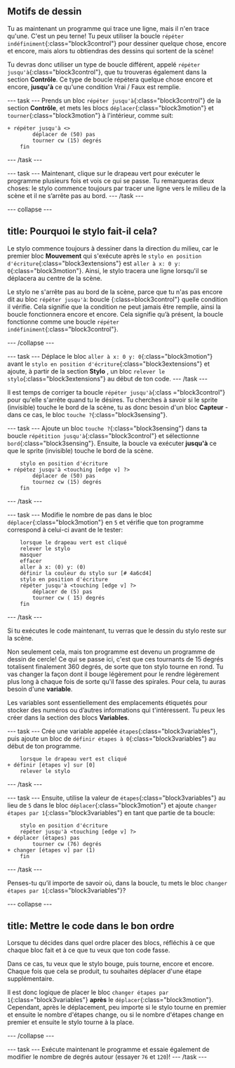 ## Motifs de dessin

Tu as maintenant un programme qui trace une ligne, mais il n'en trace qu'une. C'est un peu terne! Tu peux utiliser la boucle `répéter indéfiniment`{:class="block3control"} pour dessiner quelque chose, encore et encore, mais alors tu obtiendras des dessins qui sortent de la scène!

Tu devras donc utiliser un type de boucle différent, appelé `répéter jusqu'à`{:class="block3control"}, que tu trouveras également dans la section **Contrôle**. Ce type de boucle répétera quelque chose encore et encore, **jusqu'à** ce qu'une condition Vrai / Faux est remplie.

--- task --- Prends un bloc `répéter jusqu'à`{:class="block3control"} de la section **Contrôle**, et mets les blocs `déplacer`{:class="block3motion"} et `tourner`{:class="block3motion"} à l'intérieur, comme suit:

```blocks3
+ répéter jusqu'à <> 
        déplacer de (50) pas
        tourner cw (15) degrés
    fin
```

--- /task ---

--- task --- Maintenant, clique sur le drapeau vert pour exécuter le programme plusieurs fois et vois ce qui se passe. Tu remarqueras deux choses: le stylo commence toujours par tracer une ligne vers le milieu de la scène et il ne s’arrête pas au bord. --- /task ---

--- collapse ---

## title: Pourquoi le stylo fait-il cela?

Le stylo commence toujours à dessiner dans la direction du milieu, car le premier bloc **Mouvement** qui s'exécute après le `stylo en position d'écriture`{:class="block3extensions"} est `aller à x: 0 y: 0`{:class="block3motion"}. Ainsi, le stylo tracera une ligne lorsqu'il se déplacera au centre de la scène.

Le stylo ne s'arrête pas au bord de la scène, parce que tu n'as pas encore dit au bloc `répéter jusqu'à`: boucle {:class=block3control"} quelle condition il vérifie. Cela signifie que la condition ne peut jamais être remplie, ainsi la boucle fonctionnera encore et encore. Cela signifie qu’à présent, la boucle fonctionne comme une boucle `répéter indéfiniment`{:class="block3control"}.

--- /collapse ---

--- task --- Déplace le bloc `aller à x: 0 y: 0`{:class="block3motion"} avant le `stylo en position d'écriture`{:class="block3extensions"} et ajoute, à partir de la section **Stylo** , un bloc `relever le stylo`{:class="block3extensions"} au début de ton code. --- /task ---

Il est temps de corriger ta boucle `répéter jusqu'à`{:class ="block3control"} pour qu'elle s'arrête quand tu le désires. Tu cherches à savoir si le sprite (invisible) touche le bord de la scène, tu as donc besoin d'un bloc **Capteur** - dans ce cas, le bloc `touche ?`{:class="block3sensing"}.

--- task --- Ajoute un bloc `touche ?`{:class="block3sensing"} dans ta boucle `répétition jusqu'à`{:class="block3control"} et sélectionne `bord`{:class="block3sensing"}. Ensuite, la boucle va exécuter **jusqu'à** ce que le sprite (invisible) touche le bord de la scène.

```blocks3
    stylo en position d'écriture
+ répétez jusqu'à <touching [edge v] ?> 
        déplacer de (50) pas
        tournez cw (15) degrés
    fin
```

--- /task ---

--- task --- Modifie le nombre de pas dans le bloc `déplacer`{:class="block3motion"} en `5` et vérifie que ton programme correspond à celui-ci avant de le tester:

```blocks3
    lorsque le drapeau vert est cliqué
    relever le stylo
    masquer
    effacer
    aller à x: (0) y: (0)
    définir la couleur du stylo sur [# 4a6cd4]
    stylo en position d'écriture
    répéter jusqu'à <touching [edge v] ?> 
        déplacer de (5) pas
        tourner cw ( 15) degrés
    fin
```

--- /task ---

Si tu exécutes le code maintenant, tu verras que le dessin du stylo reste sur la scène.

Non seulement cela, mais ton programme est devenu un programme de dessin de cercle! Ce qui se passe ici, c'est que ces tournants de 15 degrés totalisent finalement 360 degrés, de sorte que ton stylo tourne en rond. Tu vas changer la façon dont il bouge légèrement pour le rendre légèrement plus long à chaque fois de sorte qu'il fasse des spirales. Pour cela, tu auras besoin d'une **variable**.

Les variables sont essentiellement des emplacements étiquetés pour stocker des numéros ou d’autres informations qui t'intéressent. Tu peux les créer dans la section des blocs **Variables**.

--- task --- Crée une variable appelée `étapes`{:class="block3variables"}, puis ajoute un bloc de `définir étapes à 0`{:class="block3variables"} au début de ton programme.

```blocks3
    lorsque le drapeau vert est cliqué
+ définir [étapes v] sur [0]
    relever le stylo
```

--- /task ---

--- task --- Ensuite, utilise la valeur de `étapes`{:class="block3variables"} au lieu de `5` dans le bloc `déplacer`{:class="block3motion"} et ajoute `changer étapes par 1`{:class="block3variables"} en tant que partie de ta boucle:

```blocks3
    stylo en position d'écriture
    répéter jusqu'à <touching [edge v] ?> 
+ déplacer (étapes) pas
        tourner cw (76) degrés
+ changer [étapes v] par (1)
    fin
```

--- /task ---

Penses-tu qu’il importe de savoir où, dans la boucle, tu mets le bloc `changer étapes par 1`{:class="block3variables"}?

--- collapse ---

## title: Mettre le code dans le bon ordre

Lorsque tu décides dans quel ordre placer des blocs, réfléchis à ce que chaque bloc fait et à ce que tu veux que ton code fasse.

Dans ce cas, tu veux que le stylo bouge, puis tourne, encore et encore. Chaque fois que cela se produit, tu souhaites déplacer d'une étape supplémentaire.

Il est donc logique de placer le bloc `changer étapes par 1`{:class="block3variables"} **après** le `déplacer`{:class="block3motion"}. Cependant, après le déplacement, peu importe si le stylo tourne en premier et ensuite le nombre d'étapes change, ou si le nombre d'étapes change en premier et ensuite le stylo tourne à la place.

--- /collapse ---

--- task --- Exécute maintenant le programme et essaie également de modifier le nombre de degrés autour (essayer `76` et `120`)! --- /task ---